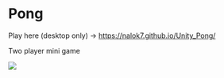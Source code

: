 # Pong
Play here (desktop only) -> https://nalok7.github.io/Unity_Pong/

Two player mini game 
   
![](https://github.com/NaloK7/Unity_Pong/blob/master/screen_pong_webGl.png)
